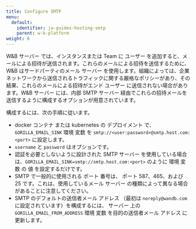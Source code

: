 ```yaml
---
title: Configure SMTP
menu:
  default:
    identifier: ja-guides-hosting-smtp
    parent: w-b-platform
weight: 6
---
```


W&B サーバー では、インスタンスまたは Team に ユーザー を追加すると、メールによる招待が送信されます。これらのメールによる招待を送信するために、W&B はサードパーティのメール サーバー を使用します。組織によっては、企業ネットワークから送信されるトラフィックに関する厳格なポリシーがあり、その結果、これらのメールによる招待がエンド ユーザー に送信されない場合があります。W&B サーバー には、内部 SMTP サーバー 経由でこれらの招待メールを送信するように構成するオプションが用意されています。

構成するには、次の手順に従います。

- docker コンテナ または kubernetes の デプロイメント で、`GORILLA_EMAIL_SINK` 環境 変数 を `smtp://<user:password>@smtp.host.com:<port>` に設定します。
- `username` と `password` はオプションです。
- 認証を必要としないように設計された SMTP サーバー を使用している場合は、`GORILLA_EMAIL_SINK=smtp://smtp.host.com:<port>` のように 環境 変数 の 値 を設定するだけです。
- SMTP で一般的に使用される ポート 番号は、 ポート 587、465、および 25 です。これは、使用しているメール サーバー の種類によって異なる場合があることに注意してください。
- SMTP のデフォルトの送信者メール アドレス （最初は `noreply@wandb.com` に設定されています）を構成するには、 サーバー 上の `GORILLA_EMAIL_FROM_ADDRESS` 環境 変数 を目的の送信者メール アドレス に更新します。